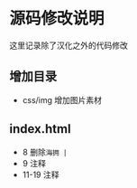 # 源码修改说明

这里记录除了汉化之外的代码修改

## 增加目录

- css/img 增加图片素材

## index.html
- 8 删除`海拥 | `
- 9 注释
- 11-19 注释

